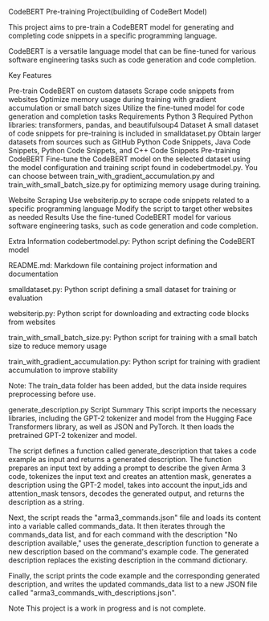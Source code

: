 CodeBERT Pre-training Project(building of CodeBert Model)

This project aims to pre-train a CodeBERT model for generating and completing code snippets in a specific programming language. 

CodeBERT is a versatile language model that can be fine-tuned for various software engineering tasks such as code generation and code completion.

Key Features

Pre-train CodeBERT on custom datasets
Scrape code snippets from websites
Optimize memory usage during training with gradient accumulation or small batch sizes
Utilize the fine-tuned model for code generation and completion tasks
Requirements
Python 3
Required Python libraries: transformers, pandas, and beautifulsoup4
Dataset
A small dataset of code snippets for pre-training is included in smalldataset.py
Obtain larger datasets from sources such as GitHub Python Code Snippets, Java Code Snippets, Python Code Snippets, and C++ Code Snippets
Pre-training CodeBERT
Fine-tune the CodeBERT model on the selected dataset using the model configuration and training script found in codebertmodel.py. You can choose between train_with_gradient_accumulation.py and train_with_small_batch_size.py for optimizing memory usage during training.

Website Scraping
Use websiterip.py to scrape code snippets related to a specific programming language
Modify the script to target other websites as needed
Results
Use the fine-tuned CodeBERT model for various software engineering tasks, such as code generation and code completion.

Extra Information
codebertmodel.py: Python script defining the CodeBERT model

README.md: Markdown file containing project information and documentation

smalldataset.py: Python script defining a small dataset for training or evaluation

websiterip.py: Python script for downloading and extracting code blocks from websites

train_with_small_batch_size.py: Python script for training with a small batch size to reduce memory usage

train_with_gradient_accumulation.py: Python script for training with gradient accumulation to improve stability

Note: The train_data folder has been added, but the data inside requires preprocessing before use.

generate_description.py Script Summary
This script imports the necessary libraries, including the GPT-2 tokenizer and model from the Hugging Face Transformers library, as well as JSON and PyTorch. It then loads the pretrained GPT-2 tokenizer and model.

The script defines a function called generate_description that takes a code example as input and returns a generated description. The function prepares an input text by adding a prompt to describe the given Arma 3 code, tokenizes the input text and creates an attention mask, generates a description using the GPT-2 model, takes into account the input_ids and attention_mask tensors, decodes the generated output, and returns the description as a string.

Next, the script reads the "arma3_commands.json" file and loads its content into a variable called commands_data. It then iterates through the commands_data list, and for each command with the description "No description available," uses the generate_description function to generate a new description based on the command's example code. The generated description replaces the existing description in the command dictionary.

Finally, the script prints the code example and the corresponding generated description, and writes the updated commands_data list to a new JSON file called "arma3_commands_with_descriptions.json".

Note
This project is a work in progress and is not complete.
